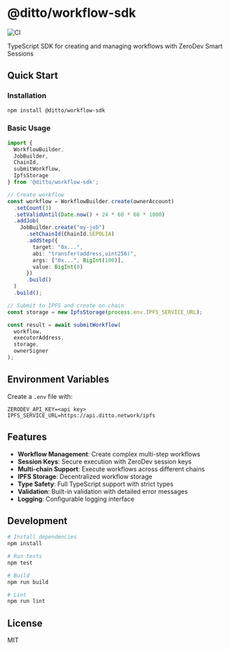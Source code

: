 # @ditto/workflow-sdk

![CI](https://github.com/ditto/workflow-sdk/workflows/CI/badge.svg)

TypeScript SDK for creating and managing workflows with ZeroDev Smart Sessions

## Quick Start

### Installation

```bash
npm install @ditto/workflow-sdk
```

### Basic Usage

```typescript
import { 
  WorkflowBuilder, 
  JobBuilder, 
  ChainId,
  submitWorkflow,
  IpfsStorage
} from '@ditto/workflow-sdk';

// Create workflow
const workflow = WorkflowBuilder.create(ownerAccount)
  .setCount(3)
  .setValidUntil(Date.now() + 24 * 60 * 60 * 1000)
  .addJob(
    JobBuilder.create("my-job")
      .setChainId(ChainId.SEPOLIA)
      .addStep({
        target: "0x...",
        abi: "transfer(address,uint256)",
        args: ["0x...", BigInt(100)],
        value: BigInt(0)
      })
      .build()
  )
  .build();

// Submit to IPFS and create on-chain
const storage = new IpfsStorage(process.env.IPFS_SERVICE_URL);

const result = await submitWorkflow(
  workflow,
  executorAddress,
  storage,
  ownerSigner
);
```

## Environment Variables

Create a `.env` file with:

```env
ZERODEV_API_KEY=<api key>
IPFS_SERVICE_URL=https://api.ditto.network/ipfs
```

## Features

- **Workflow Management**: Create complex multi-step workflows
- **Session Keys**: Secure execution with ZeroDev session keys
- **Multi-chain Support**: Execute workflows across different chains
- **IPFS Storage**: Decentralized workflow storage
- **Type Safety**: Full TypeScript support with strict types
- **Validation**: Built-in validation with detailed error messages
- **Logging**: Configurable logging interface

## Development

```bash
# Install dependencies
npm install

# Run tests
npm test

# Build
npm run build

# Lint
npm run lint
```

## License

MIT
